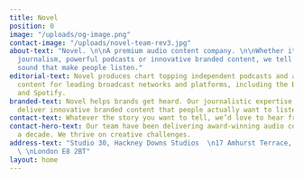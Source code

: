 ```yaml
---
title: Novel
position: 0
image: "/uploads/og-image.png"
contact-image: "/uploads/novel-team-rev3.jpg"
about-text: "Novel. \n\nA premium audio content company. \n\nWhether it’s compelling
  journalism, powerful podcasts or innovative branded content, we tell stories in
  sound that make people listen."
editorial-text: Novel produces chart topping independent podcasts and award winning
  content for leading broadcast networks and platforms, including the BBC, Audible
  and Spotify.
branded-text: Novel helps brands get heard. Our journalistic expertise allows us to
  deliver innovative branded content that people actually want to listen to.
contact-text: Whatever the story you want to tell, we’d love to hear from you.
contact-hero-text: Our team have been delivering award-winning audio content for over
  a decade. We thrive on creative challenges.
address-text: "Studio 30, Hackney Downs Studios  \n17 Amhurst Terrace, Hackney Downs
  \ \nLondon E8 2BT"
layout: home
---
```



